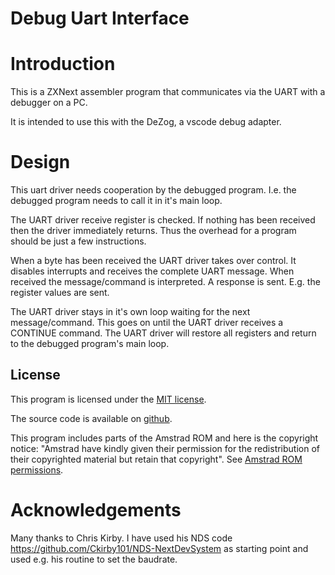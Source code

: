 # Debug Uart Interface

# Introduction

This is a ZXNext assembler program that communicates via the UART with a debugger on a PC.

It is intended to use this with the DeZog, a vscode debug adapter.



# Design

This uart driver needs cooperation by the debugged program.
I.e. the debugged program needs to call it in it's main loop.

The UART driver receive register is checked. If nothing has been received then the driver immediately returns. 
Thus the overhead for a program should be just a few instructions.

When a byte has been received the UART driver takes over control.
It disables interrupts and receives the complete UART message.
When received the message/command is interpreted.
A response is sent. E.g. the register values are sent.

The UART driver stays in it's own loop waiting for the next message/command.
This goes on until the UART driver receives a CONTINUE command.
The UART driver will restore all registers and return to the debugged program's main loop.



## License

This program is licensed under the [MIT license](https://github.com/maziac/dezogif/blob/master/LICENSE.txt).

The source code is available on [github](https://github.com/maziac/dezogif).

This program includes parts of the Amstrad ROM and here is the copyright notice:
"Amstrad have kindly given their permission for the redistribution of their copyrighted material but retain that copyright".
See [Amstrad ROM permissions](documentation/amstrad-rom-permissions.txt).


# Acknowledgements

Many thanks to Chris Kirby. I have used his NDS code https://github.com/Ckirby101/NDS-NextDevSystem as starting point and used e.g. his routine to set the baudrate.



